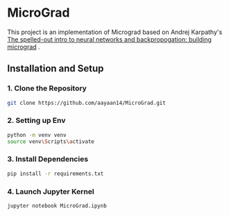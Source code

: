 # MicroGrad

This project is an implementation of Micrograd based on Andrej Karpathy's  [The spelled-out intro to neural networks and backpropogation: building micrograd](https://www.youtube.com/watch?v=VMj-3S1tku0&t=7076s)
. 

## Installation and Setup

### 1. Clone the Repository

```bash
git clone https://github.com/aayaan14/MicroGrad.git
```

### 2. Setting up Env
```bash
python -m venv venv
source venv\Scripts\activate
```

### 3. Install Dependencies
```bash
pip install -r requirements.txt
```

### 4. Launch Jupyter Kernel
```bash
jupyter notebook MicroGrad.ipynb
```
